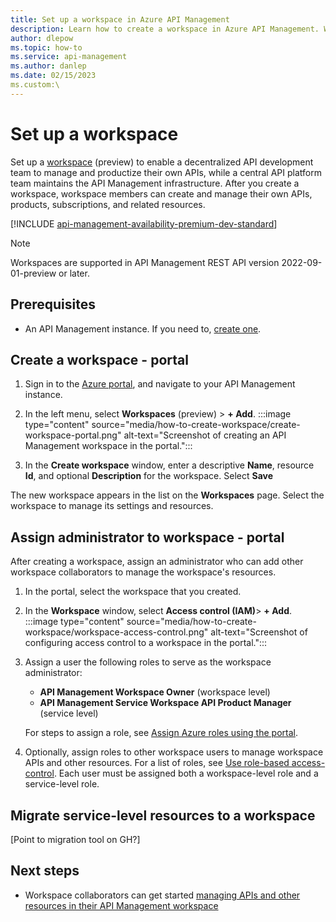 ```yaml
---
title: Set up a workspace in Azure API Management
description: Learn how to create a workspace in Azure API Management. Workspaces allow decentralized API development teams to own and productize their own APIs.
author: dlepow
ms.topic: how-to
ms.service: api-management
ms.author: danlep
ms.date: 02/15/2023
ms.custom:\
---
```


# Set up a workspace

Set up a [workspace](workspaces-overview.md) (preview) to enable a decentralized API development team to manage and productize their own APIs, while a central API platform team maintains the API Management infrastructure. After you create a workspace, workspace members can create and manage their own APIs, products, subscriptions, and related resources.

[!INCLUDE [api-management-availability-premium-dev-standard](../../includes/api-management-availability-premium-dev-standard.md)]

> [!NOTE]
> Workspaces are supported in API Management REST API version 2022-09-01-preview or later.

## Prerequisites

* An API Management instance. If you need to, [create one](get-started-create-service-instance.md).

## Create a workspace - portal

1. Sign in to the [Azure portal](https://portal.azure.com), and navigate to your API Management instance.

1. In the left menu, select **Workspaces** (preview) > **+ Add**.
:::image type="content" source="media/how-to-create-workspace/create-workspace-portal.png" alt-text="Screenshot of creating an API Management workspace in the portal.":::
    
1. In the **Create workspace** window, enter a descriptive **Name**, resource **Id**, and optional **Description** for the workspace. Select **Save**

The new workspace appears in the list on the **Workspaces** page. Select the workspace to manage its settings and resources.


## Assign administrator to workspace - portal

After creating a workspace, assign an administrator who can add other workspace collaborators to manage the workspace's resources.

1. In the portal, select the workspace that you created.
1. In the **Workspace** window, select **Access control (IAM)**> **+ Add**.
    :::image type="content" source="media/how-to-create-workspace/workspace-access-control.png" alt-text="Screenshot of configuring access control to a workspace in the portal.":::
1. Assign a user the following roles to serve as the workspace administrator:

    * **API Management Workspace Owner** (workspace level)
    * **API Management Service Workspace API Product Manager** (service level)

    For steps to assign a role, see [Assign Azure roles using the portal](../role-based-access-control/role-assignments-portal.md?tabs=current).
1. Optionally, assign roles to other workspace users to manage workspace APIs and other resources. For a list of roles, see [Use role-based access-control](api-management-role-based-access-control.md). Each user must be assigned both a workspace-level role and a service-level role.


## Migrate service-level resources to a workspace

[Point to migration tool on GH?]

## Next steps

* Workspace collaborators can get started [managing APIs and other resources in their API Management workspace](api-management-in-workspace.md)

